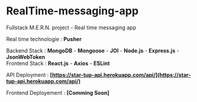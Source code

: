 # RealTime-messaging-app

Fullstack M.E.R.N. project - Real time messaging app

Real time technologie : **Pusher**

Backend Stack : **MongoDB** - **Mongoose** - **JOI** - **Node.js** - **Express.js** - **JsonWebToken**  
Frontend Stack : **React.js** - **Axios** - **ESLint**

API Deployment : **[https://star-tup-api.herokuapp.com/api/](https://star-tup-api.herokuapp.com/api/)**

Frontend Deployement : **[]()** **[Comming Soon]**
